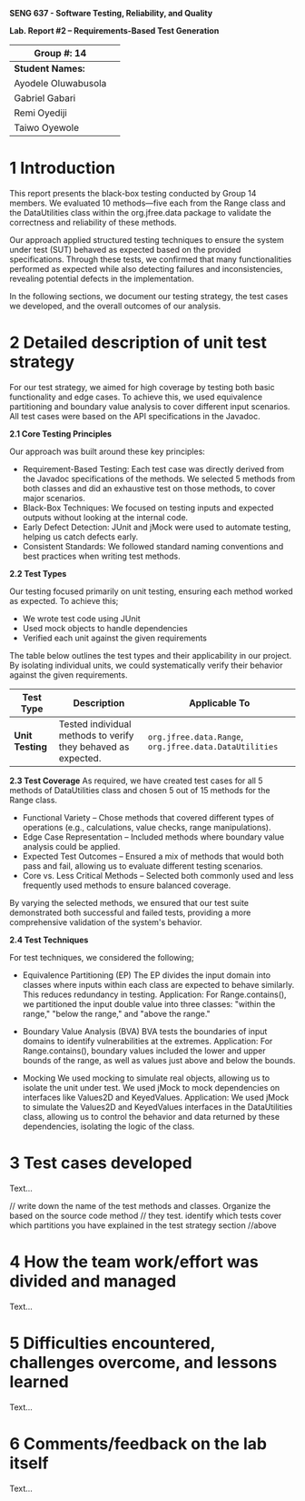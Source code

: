 **SENG 637 - Software Testing, Reliability, and Quality**

**Lab. Report \#2 – Requirements-Based Test Generation**

| Group \#: 14     |     |
| -------------- | --- |
| **Student Names:** |     |
| Ayodele Oluwabusola |     |
| Gabriel Gabari |     |
| Remi Oyediji   |     |
| Taiwo Oyewole  |     |

# 1 Introduction
This report presents the black-box testing conducted by Group 14 members. We evaluated 10 methods—five each from the Range class and the DataUtilities class within the org.jfree.data package to validate the correctness and reliability of these methods.

Our approach applied structured testing techniques to ensure the system under test (SUT) behaved as expected based on the provided specifications. Through these tests, we confirmed that many functionalities performed as expected while also detecting failures and inconsistencies, revealing potential defects in the implementation.

In the following sections, we document our testing strategy, the test cases we developed, and the overall outcomes of our analysis.

# 2 Detailed description of unit test strategy

For our test strategy, we aimed for high coverage by testing both basic functionality and edge cases. To achieve this, we used equivalence partitioning and boundary value analysis to cover different input scenarios. All test cases were based on the API specifications in the Javadoc.

**2.1 Core Testing Principles**

Our approach was built around these key principles:

- Requirement-Based Testing: Each test case was directly derived from the Javadoc specifications of the methods. We selected 5 methods from both classes and did an exhaustive test on those methods, to cover major scenarios.
- Black-Box Techniques: We focused on testing inputs and expected outputs without looking at the internal code.
- Early Defect Detection: JUnit and jMock were used to automate testing, helping us catch defects early.
- Consistent Standards: We followed standard naming conventions and best practices when writing test methods.

**2.2 Test Types**

Our testing focused primarily on unit testing, ensuring each method worked as expected. To achieve this;  

- We wrote test code using JUnit  
- Used mock objects to handle dependencies  
- Verified each unit against the given requirements

The table below outlines the test types and their applicability in our project. By isolating individual units, we could systematically verify their behavior against the given requirements. 

| **Test Type**       | **Description**                                                    | **Applicable To**                                    |
|---------------------|-------------------------------------------------------------------|------------------------------------------------------|
| **Unit Testing**     | Tested individual methods to verify they behaved as expected.     | `org.jfree.data.Range`, `org.jfree.data.DataUtilities` |  

**2.3 Test Coverage**
As required, we have created test cases for all 5 methods of DataUtilities class and chosen 5 out of 15 methods for the Range class.

- Functional Variety – Chose methods that covered different types of operations (e.g., calculations, value checks, range manipulations).  
- Edge Case Representation – Included methods where boundary value analysis could be applied.  
- Expected Test Outcomes – Ensured a mix of methods that would both pass and fail, allowing us to evaluate different testing scenarios.  
- Core vs. Less Critical Methods – Selected both commonly used and less frequently used methods to ensure balanced coverage.  

By varying the selected methods, we ensured that our test suite demonstrated both successful and failed tests, providing a more comprehensive validation of the system's behavior.

**2.4 Test Techniques**

For test techniques, we considered the following;

- Equivalence Partitioning (EP)
The EP divides the input domain into classes where inputs within each class are expected to behave similarly. This reduces redundancy in testing.
Application: For Range.contains(), we partitioned the input double value into three classes: "within the range," "below the range," and "above the range."

- Boundary Value Analysis (BVA)
BVA tests the boundaries of input domains to identify vulnerabilities at the extremes.
Application: For Range.contains(), boundary values included the lower and upper bounds of the range, as well as values just above and below the bounds.

- Mocking
We used mocking to simulate real objects, allowing us to isolate the unit under test. We used jMock to mock dependencies on interfaces like Values2D and KeyedValues.
Application: We used jMock to simulate the Values2D and KeyedValues interfaces in the DataUtilities class, allowing us to control the behavior and data returned by these dependencies, isolating the logic of the class.

# 3 Test cases developed


Text…

// write down the name of the test methods and classes. Organize the based on
the source code method // they test. identify which tests cover which partitions
you have explained in the test strategy section //above

# 4 How the team work/effort was divided and managed

Text…

# 5 Difficulties encountered, challenges overcome, and lessons learned

Text…

# 6 Comments/feedback on the lab itself

Text…
